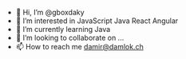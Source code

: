 - 👋 Hi, I’m @gboxdaky
- 👀 I’m interested in JavaScript Java React Angular
- 🌱 I’m currently learning Java
- 💞️ I’m looking to collaborate on ...
- 📫 How to reach me damir@damlok.ch

<!---
gboxdaky/gboxdaky is a ✨ special ✨ repository because its `README.md` (this file) appears on your GitHub profile.
You can click the Preview link to take a look at your changes.
--->

